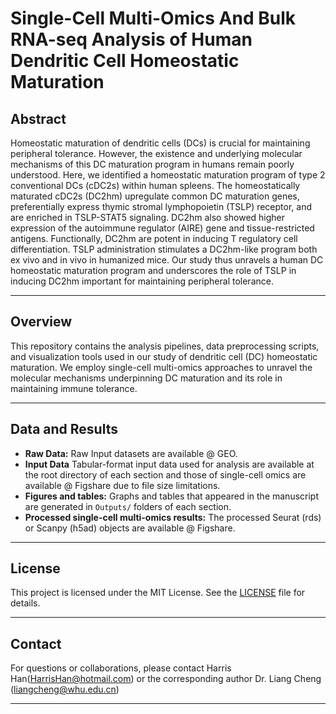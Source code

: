 # Single-Cell Multi-Omics And Bulk RNA-seq Analysis of Human Dendritic Cell Homeostatic Maturation

## Abstract
Homeostatic maturation of dendritic cells (DCs) is crucial for maintaining peripheral tolerance. However, the existence and underlying molecular mechanisms of this DC maturation program in humans remain poorly understood. Here, we identified a homeostatic maturation program of type 2 conventional DCs (cDC2s) within human spleens. The homeostatically maturated cDC2s (DC2hm) upregulate common DC maturation genes, preferentially express thymic stromal lymphopoietin (TSLP) receptor, and are enriched in TSLP-STAT5 signaling. DC2hm also showed higher expression of the autoimmune regulator (AIRE) gene and tissue-restricted antigens. Functionally, DC2hm are potent in inducing T regulatory cell differentiation. TSLP administration stimulates a DC2hm-like program both ex vivo and in vivo in humanized mice. Our study thus unravels a human DC homeostatic maturation program and underscores the role of TSLP in inducing DC2hm important for maintaining peripheral tolerance.

---

## Overview
This repository contains the analysis pipelines, data preprocessing scripts, and visualization tools used in our study of dendritic cell (DC) homeostatic maturation. We employ single-cell multi-omics approaches to unravel the molecular mechanisms underpinning DC maturation and its role in maintaining immune tolerance.

---

## Data and Results
- **Raw Data:** Raw Input datasets are available @ GEO.
- **Input Data** Tabular-format input data used for analysis are available at the root directory of each section and those of single-cell omics are available @ Figshare due to file size limitations.
- **Figures and tables:** Graphs and tables that appeared in the manuscript are generated in `Outputs/` folders of each section.
- **Processed single-cell multi-omics results:** The processed Seurat (rds) or Scanpy (h5ad) objects are available @ Figshare.

---


## License
This project is licensed under the MIT License. See the [LICENSE](LICENSE) file for details.

---

## Contact
For questions or collaborations, please contact Harris Han(HarrisHan@hotmail.com) or the corresponding author Dr. Liang Cheng (liangcheng@whu.edu.cn)

---

